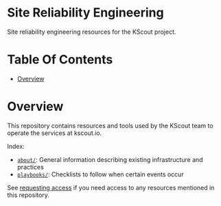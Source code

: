 # Site Reliability Engineering
Site reliability engineering resources for the KScout project.

# Table Of Contents
- [Overview](#overview)

# Overview
This repository contains resources and tools used by the KScout team to operate 
the services at kscout.io.

Index:

- [`about/`](about): General information describing existing infrastructure 
  and practices
- [`playbooks/`](playbooks): Checklists to follow when certain events occur

See [requesting access](about/communication.md#requesting-access) if you need access
to any resources mentioned in this repository.
